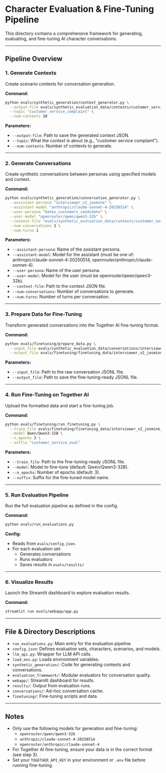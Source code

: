 # Character Evaluation & Fine-Tuning Pipeline

This directory contains a comprehensive framework for generating, evaluating, and fine-tuning AI character conversations.

---

## Pipeline Overview

### 1. Generate Contexts

Create scenario contexts for conversation generation.

**Command:**

```bash
python evals/synthetic_generation/context_generator.py \
  --output-file evals/synthetic_evaluation_data/contexts/customer_service_complaint_20250725_165135.json \
  --topic "customer_service_complaint" \
  --num-contexts 10
```

**Parameters:**

- `--output-file`: Path to save the generated context JSON.
- `--topic`: What the context is about (e.g., "customer service complaint").
- `--num-contexts`: Number of contexts to generate.

---

### 2. Generate Conversations

Create synthetic conversations between personas using specified models and context.

**Command:**

```bash
python evals/synthetic_generation/conversation_generator.py \
  --assistant-persona "interviewer_v2_jasmine" \
  --assistant-model "anthropic/claude-sonnet-4-20250514" \
  --user-persona "hates_customers_candidate" \
  --user-model "openrouter/qwen/qwen3-32b" \
  --context-file "evals/synthetic_evaluation_data/contexts/customer_service_complaint_20250725_165135.json" \
  --num-conversations 3 \
  --num-turns 1
```

**Parameters:**

- `--assistant-persona`: Name of the assistant persona.
- `--assistant-model`: Model for the assistant (must be one of: anthropic/claude-sonnet-4-20250514, openrouter/anthropic/claude-sonnet-4).
- `--user-persona`: Name of the user persona.
- `--user-model`: Model for the user (must be openrouter/qwen/qwen3-32b).
- `--context-file`: Path to the context JSON file.
- `--num-conversations`: Number of conversations to generate.
- `--num-turns`: Number of turns per conversation.

---

### 3. Prepare Data for Fine-Tuning

Transform generated conversations into the Together AI fine-tuning format.

**Command:**

```bash
python evals/finetuning/prepare_data.py \
  --input_file evals/synthetic_evaluation_data/conversations/interviewer_v2_jasmine_vs_hates_customers_candidate_20250728_140809.jsonl \
  --output_file evals/finetuning/finetuning_data/interviewer_v2_jasmine_vs_hates_customers_candidate_20250728_140809_finetune.jsonl
```

**Parameters:**

- `--input_file`: Path to the raw conversation JSONL file.
- `--output_file`: Path to save the fine-tuning-ready JSONL file.

---

### 4. Run Fine-Tuning on Together AI

Upload the formatted data and start a fine-tuning job.

**Command:**

```bash
python evals/finetuning/run_finetuning.py \
  --train_file evals/finetuning/finetuning_data/interviewer_v2_jasmine_vs_hates_customers_candidate_20250728_140809_finetune.jsonl \
  --model Qwen/Qwen3-32B \
  --n_epochs 3 \
  --suffix "customer_service_eval"
```

**Parameters:**

- `--train_file`: Path to the fine-tuning-ready JSONL file.
- `--model`: Model to fine-tune (default: Qwen/Qwen3-32B).
- `--n_epochs`: Number of epochs (default: 3).
- `--suffix`: Suffix for the fine-tuned model name.

---

### 5. Run Evaluation Pipeline

Run the full evaluation pipeline as defined in the config.

**Command:**

```bash
python evals/run_evaluations.py
```

**Config:**

- Reads from `evals/config.json`.
- For each evaluation set:
  - Generates conversations
  - Runs evaluators
  - Saves results in `evals/results/`

---

### 6. Visualize Results

Launch the Streamlit dashboard to explore evaluation results.

**Command:**

```bash
streamlit run evals/webapp/app.py
```

---

## File & Directory Descriptions

- `run_evaluations.py`: Main entry for the evaluation pipeline.
- `config.json`: Defines evaluation sets, characters, scenarios, and models.
- `llm_api.py`: Wrapper for LLM API calls.
- `load_env.py`: Loads environment variables.
- `synthetic_generation/`: Code for generating contexts and conversations.
- `evaluation_framework/`: Modular evaluators for conversation quality.
- `webapp/`: Streamlit dashboard for results.
- `results/`: Output from evaluation runs.
- `conversations/`: Ad-hoc conversation cache.
- `finetuning/`: Fine-tuning scripts and data.

---

## Notes

- Only use the following models for generation and fine-tuning:
  - `openrouter/qwen/qwen3-32b`
  - `anthropic/claude-sonnet-4-20250514`
  - `openrouter/anthropic/claude-sonnet-4`
- For Together AI fine-tuning, ensure your data is in the correct format (see step 3).
- Set your `TOGETHER_API_KEY` in your environment or `.env` file before running fine-tuning.
